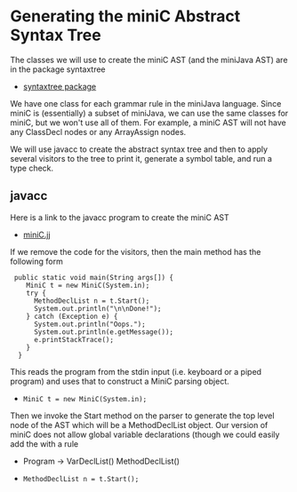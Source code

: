 # Generating the miniC Abstract Syntax Tree

The classes we will use to create the miniC AST (and the miniJava AST) are in the package syntaxtree
* [syntaxtree package](../../code/MiniC/syntaxtree)

We have one class for each grammar rule in the miniJava language. Since miniC is (essentially) a subset
of miniJava, we can use the same classes for miniC, but we won't use all of them. For example, a miniC
AST will not have any ClassDecl nodes or any ArrayAssign nodes.

We will use javacc to create the abstract syntax tree and then to apply several visitors to the tree
to print it, generate a symbol table, and run a type check.

## javacc
Here is a link to the javacc program to create the miniC AST
* [miniC.jj](../../code/MiniC/MiniC.jj)

If we remove the code for the visitors, then the main method has the following form
```
 public static void main(String args[]) {
    MiniC t = new MiniC(System.in);
    try {
      MethodDeclList n = t.Start();
      System.out.println("\n\nDone!");
    } catch (Exception e) {
      System.out.println("Oops.");
      System.out.println(e.getMessage());
      e.printStackTrace();
    }
  }
````
This reads the program from the stdin input (i.e. keyboard or a piped program)
and uses that to construct a MiniC parsing object.
* ```MiniC t = new MiniC(System.in);```

Then we invoke the Start method on the parser to generate the top level node of the AST
which will be a MethodDeclList object. Our version of miniC does not allow global
variable declarations (though we could easily add the with a rule 
* Program -> VarDeclList() MethodDeclList()

* ```MethodDeclList n = t.Start();```


    
    
